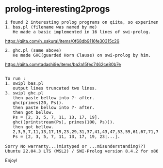 # prolog-interesting2progs
<PRE>
i found 2 interesting prolog programs on qiita, so experiment these.
1. bas.pl (filename was named by me)
   He made a basic implemented in 16 lines of swi-prolog.</PRE>
   https://qiita.com/h_sakurai/items/0f68db9116fe30315c26
<PRE>
2. ghc.pl (same above)
   He made GHC(guarded Horn Clause) on swi-prolog by him.</PRE>
   https://qiita.com/tadashi9e/items/ba2a15fec7462ce80b7e
<PRE>   
To run : 
1. swipl bas.pl
   output lines truncated two lines.
3. swipl ghc.pl
   then paste bellow into ?- after.
   ghc(primes(20, Ps)).
   then paste bellow into ?- after.
   then got bellow.
   Ps = [2, 3, 5, 7, 11, 13, 17, 19].
   ghc((printstream(Ps), primes(100, Ps))).
   then got bellow.
   2,3,5,7,11,13,17,19,23,29,31,37,41,43,47,53,59,61,67,71,73,79,83,89,97
   Ps = [2, 3, 5, 7, 11, 13, 17, 19, 23|...].

Sorry No warranty...(mistyped or ...misunderstanding??)
Ubuntu 22.04.3 LTS (WSL2) / SWI-Prolog version 8.4.2 for x86_64-linux
</PRE>   
Enjoy!

